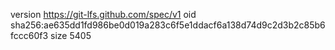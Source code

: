 version https://git-lfs.github.com/spec/v1
oid sha256:ae635dd1fd986be0d019a283c6f5e1ddacf6a138d74d9c2d3b2c85b6fccc60f3
size 5405
